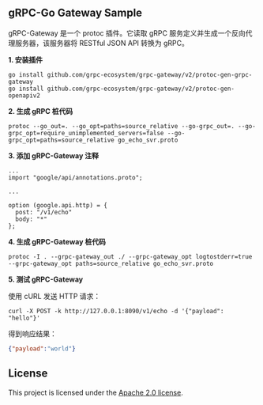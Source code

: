 ## gRPC-Go Gateway Sample

gRPC-Gateway 是一个 protoc 插件。它读取 gRPC 服务定义并生成一个反向代理服务器，该服务器将 RESTful JSON API 转换为 gRPC。

**1. 安装插件**

```shell
go install github.com/grpc-ecosystem/grpc-gateway/v2/protoc-gen-grpc-gateway
go install github.com/grpc-ecosystem/grpc-gateway/v2/protoc-gen-openapiv2
```

**2. 生成 gRPC 桩代码**

```shell
protoc --go_out=. --go_opt=paths=source_relative --go-grpc_out=. --go-grpc_opt=require_unimplemented_servers=false --go-grpc_opt=paths=source_relative go_echo_svr.proto
```

**3. 添加 gRPC-Gateway 注释**

```text
...
import "google/api/annotations.proto";

...

option (google.api.http) = {
  post: "/v1/echo"
  body: "*"
};
```

**4. 生成 gRPC-Gateway 桩代码**

```shell
protoc -I . --grpc-gateway_out ./ --grpc-gateway_opt logtostderr=true --grpc-gateway_opt paths=source_relative go_echo_svr.proto
```

**5. 测试 gRPC-Gateway**

使用 cURL 发送 HTTP 请求：

```shell
curl -X POST -k http://127.0.0.1:8090/v1/echo -d '{"payload": "hello"}'
```

得到响应结果：

```json
{"payload":"world"}
```

## License

This project is licensed under the [Apache 2.0 license](https://github.com/ZuoFuhong/grpc-gateway-sample/blob/master/LICENSE).